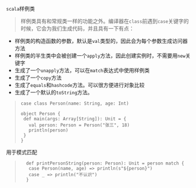 `scala`样例类
> 样例类具有和常规类一样的功能之外。编译器在`class`前遇到`case`关键字的时候，它会为我们生成代码，并且具有一下有点：

 - 样例类的构造函数的参数，默认是`val`类型的，因此会为每个参数生成访问器方法
 - 样例类的半生类中会被创建一个`apply`方法，因此创建实例时，不需要用`new`关键字
 - 生成了一个`unapply`方法，可以在`match`表达式中使用样例类
 - 生成了一个`copy`方法
 - 生成了`equals`和`hashcode`方法。可以很方便进行对象比较
 - 生成了一个默认的`toString`方法。

> ```
> case class Person(name: String, age: Int)
> 
> object Person {
>  def main(args: Array[String]): Unit = {
>    val person: Person = Person("张三", 18)
>    println(person)
>  }
> }
> ```

用于模式匹配
> ```
>   def printPersonString(person: Person): Unit = person match {
>    case Person(name, age) => println(s"${person}")
>    case _ => println("不认识")
>   }
> ```